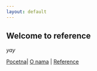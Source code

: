 ```yaml
---
layout: default
---
```


## Welcome to reference

_yay_

[Pocetna](./index)| [O nama](./o-nama.md) | [Reference](#)
